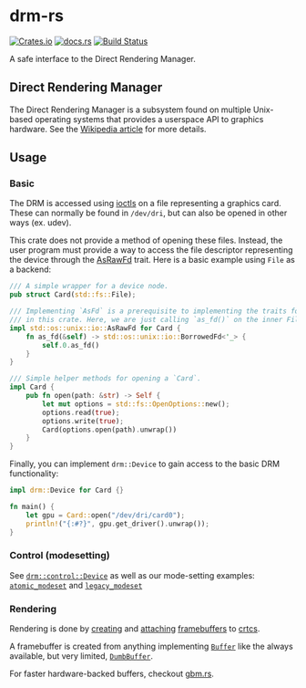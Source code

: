 # drm-rs


[![Crates.io](https://img.shields.io/crates/v/drm.svg)](https://crates.io/crates/drm)
[![docs.rs](https://docs.rs/drm/badge.svg)](https://docs.rs/drm)
[![Build Status](https://github.com/Smithay/drm-rs/actions/workflows/ci.yml/badge.svg)](https://github.com/Smithay/drm-rs/actions/workflows/ci.yml)

A safe interface to the Direct Rendering Manager.

## Direct Rendering Manager

The Direct Rendering Manager is a subsystem found on multiple Unix-based
operating systems that provides a userspace API to graphics hardware.
See the [Wikipedia article](https://en.wikipedia.org/wiki/Direct_Rendering_Manager)
for more details.

## Usage

### Basic

The DRM is accessed using [ioctls](https://en.wikipedia.org/wiki/Ioctl)
on a file representing a graphics card. These can normally be
found in `/dev/dri`, but can also be opened in other ways (ex. udev).

This crate does not provide a method of opening these files. Instead, the
user program must provide a way to access the file descriptor representing the
device through the [AsRawFd](https://doc.rust-lang.org/std/os/unix/io/trait.AsRawFd.html)
trait. Here is a basic example using `File` as a backend:

```rust
/// A simple wrapper for a device node.
pub struct Card(std::fs::File);

/// Implementing `AsFd` is a prerequisite to implementing the traits found
/// in this crate. Here, we are just calling `as_fd()` on the inner File.
impl std::os::unix::io::AsRawFd for Card {
    fn as_fd(&self) -> std::os::unix::io::BorrowedFd<'_> {
        self.0.as_fd()
    }
}

/// Simple helper methods for opening a `Card`.
impl Card {
    pub fn open(path: &str) -> Self {
        let mut options = std::fs::OpenOptions::new();
        options.read(true);
        options.write(true);
        Card(options.open(path).unwrap())
    }
}
```

Finally, you can implement `drm::Device` to gain access to the basic DRM
functionality:

```rust
impl drm::Device for Card {}

fn main() {
    let gpu = Card::open("/dev/dri/card0");
    println!("{:#?}", gpu.get_driver().unwrap());
}
```

### Control (modesetting)

See [`drm::control::Device`](https://docs.rs/drm/*/drm/control/trait.Device.html)
as well as our mode-setting examples: [`atomic_modeset`](https://github.com/Smithay/drm-rs/blob/develop/examples/atomic_modeset.rs)
and [`legacy_modeset`](https://github.com/Smithay/drm-rs/blob/develop/examples/legacy_modeset.rs)

### Rendering

Rendering is done by [creating](https://docs.rs/drm/*/drm/control/trait.Device.html#method.add_framebuffer) and
[attaching](https://docs.rs/drm/*/drm/control/trait.Device.html#method.page_flip) [framebuffers](https://docs.rs/drm/*/drm/control/framebuffer/index.html)
to [crtcs](https://docs.rs/drm/*/drm/control/crtcs/index.html).

A framebuffer is created from anything implementing [`Buffer`](https://docs.rs/drm/*/drm/buffer/trait.Buffer.html) like the always
available, but very limited, [`DumbBuffer`](https://docs.rs/drm/*/drm/control/dumbbuffer/struct.DumbBuffer.html).

For faster hardware-backed buffers, checkout [gbm.rs](https://github.com/Smithay/gbm.rs).
